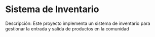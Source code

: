 # Sistema de Inventario

Descripción: Este proyecto implementa un sistema de inventario para gestionar la entrada y salida de productos en la comunidad
